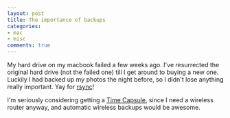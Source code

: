 ```yaml
---
layout: post
title: The importance of backups
categories:
- mac
- misc
comments: true
---
```

My hard drive on my macbook failed a few weeks ago. I've resurrected the original hard drive (not the failed one) till I get around to buying a new one. Luckily I had backed up my photos the night before, so I didn't lose anything really important.  Yay for [rsync](http://www.samba.org/rsync/)!

I'm seriously considering getting a [Time Capsule](http://www.apple.com/timecapsule/), since I need a wireless router anyway, and automatic wireless backups would be awesome.
